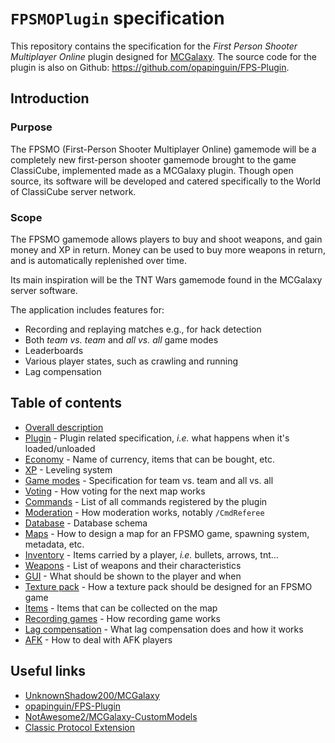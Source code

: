 # `FPSMOPlugin` specification

This repository contains the specification for the *First Person Shooter Multiplayer Online* plugin designed for [MCGalaxy](https://github.com/UnknownShadow200/MCGalaxy). The source code for the plugin is also on Github: <https://github.com/opapinguin/FPS-Plugin>.

## Introduction

### Purpose

The FPSMO (First-Person Shooter Multiplayer Online) gamemode will be a completely new first-person shooter gamemode brought to the game ClassiCube, implemented made as a MCGalaxy plugin. Though open source, its software will be developed and catered specifically to the World of ClassiCube server network.

### Scope

The FPSMO gamemode allows players to buy and shoot weapons, and gain money and XP in return. Money can be used to buy more weapons in return, and is automatically replenished over time.

Its main inspiration will be the TNT Wars gamemode found in the MCGalaxy server software.

The application includes features for:

+ Recording and replaying matches e.g., for hack detection
+ Both *team vs. team* and *all vs. all* game modes
+ Leaderboards
+ Various player states, such as crawling and running
+ Lag compensation

## Table of contents

+ [Overall description]()
+ [Plugin]() - Plugin related specification, *i.e.* what happens when it's loaded/unloaded
+ [Economy]() - Name of currency, items that can be bought, etc.
+ [XP]() - Leveling system
+ [Game modes]() - Specification for team vs. team and all vs. all
+ [Voting]() - How voting for the next map works
+ [Commands]() - List of all commands registered by the plugin
+ [Moderation]() - How moderation works, notably `/CmdReferee`
+ [Database]() - Database schema
+ [Maps]() - How to design a map for an FPSMO game, spawning system, metadata, etc.
+ [Inventory]() - Items carried by a player, *i.e.* bullets, arrows, tnt...
+ [Weapons]() - List of weapons and their characteristics
+ [GUI]() - What should be shown to the player and when
+ [Texture pack]() - How a texture pack should be designed for an FPSMO game
+ [Items]() - Items that can be collected on the map
+ [Recording games]() - How recording game works
+ [Lag compensation]() - What lag compensation does and how it works
+ [AFK]() - How to deal with AFK players

## Useful links

+ [UnknownShadow200/MCGalaxy](https://github.com/UnknownShadow200/MCGalaxy)
+ [opapinguin/FPS-Plugin](https://github.com/opapinguin/FPS-Plugin)
+ [NotAwesome2/MCGalaxy-CustomModels](https://github.com/NotAwesome2/MCGalaxy-CustomModels)
+ [Classic Protocol Extension](https://c4k3.github.io/wiki.vg/Classic_Protocol_Extension.html)
